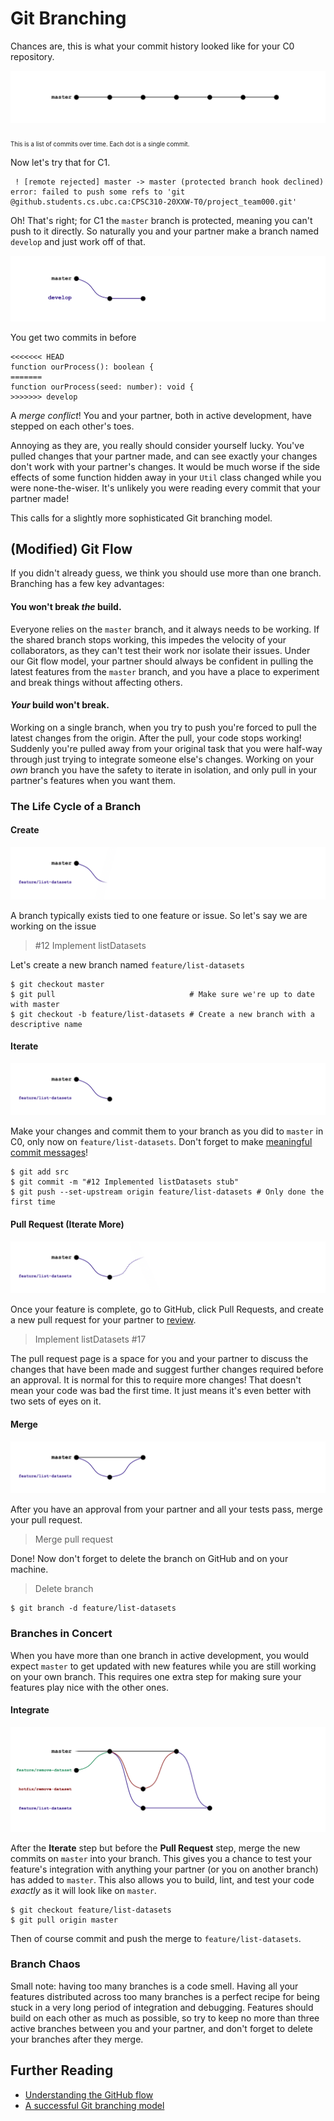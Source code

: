 # Git Branching

Chances are, this is what your commit history looked like for your C0 repository.

![Working on a single branch](./images/branch-master.png)

<sub><sub>This is a list of commits over time. Each dot is a single commit.</sub></sub>

Now let's try that for C1.
```
 ! [remote rejected] master -> master (protected branch hook declined)
error: failed to push some refs to 'git @github.students.cs.ubc.ca:CPSC310-20XXW-T0/project_team000.git'
```

Oh! That's right; for C1 the `master` branch is protected, meaning you can't push to it directly.
So naturally you and your partner make a branch named `develop` and just work off of that.

![Working on a single development branch](./images/branch-develop.png)

You get two commits in before

```
<<<<<<< HEAD
function ourProcess(): boolean {
=======
function ourProcess(seed: number): void {
>>>>>>> develop
```

A _merge conflict_! You and your partner, both in active development, have stepped on each other's toes.

Annoying as they are, you really should consider yourself lucky. You've pulled changes that your partner made,
and can see exactly your changes don't work with your partner's changes.
It would be much worse if the side effects of some function hidden away in your `Util` class changed while you were none-the-wiser. It's unlikely you were reading every commit that your partner made!

This calls for a slightly more sophisticated Git branching model.

## (Modified) Git Flow

If you didn't already guess, we think you should use more than one branch. Branching has a few key advantages:
#### You won't break _the_ build.
Everyone relies on the `master` branch, and it always needs to be working. If the shared branch stops working, this impedes the velocity of your collaborators, as they can't test their work nor isolate their issues.
Under our Git flow model, your partner should always be confident in pulling the latest features from the `master` branch, and you have a place to experiment and break things without affecting others.
#### _Your_ build won't break.
Working on a single branch, when you try to push you're forced to pull the latest changes from the origin. After the pull, your code stops working! Suddenly you're pulled away from your original task that you were half-way through just trying to integrate someone else's changes.
Working on your _own_ branch you have the safety to iterate in isolation, and only pull in your partner's features when you want them.

### The Life Cycle of a Branch

#### Create

![Creating a branch](./images/branch-create.png)

A branch typically exists tied to one feature or issue. So let's say we are working on the issue
> \#12 Implement listDatasets

Let's create a new branch named `feature/list-datasets`
```
$ git checkout master
$ git pull                              # Make sure we're up to date with master
$ git checkout -b feature/list-datasets # Create a new branch with a descriptive name
```

#### Iterate

![Working on a branch](./images/branch-iterate.png)

Make your changes and commit them to your branch as you did to `master` in C0, only now on `feature/list-datasets`.
Don't forget to make [meaningful commit messages](./writing_useful_commit_messages.md)!

```
$ git add src
$ git commit -m "#12 Implemented listDatasets stub"
$ git push --set-upstream origin feature/list-datasets # Only done the first time
```

#### Pull Request (Iterate More)

![Making a Pull Request](./images/branch-pull-request.png)

Once your feature is complete, go to GitHub, click Pull Requests, and create a new pull request for your partner to [review](./code_review.md).

> Implement listDatasets #17

The pull request page is a space for you and your partner to discuss the changes that have been made and suggest further changes required before an approval.
It is normal for this to require more changes! That doesn't mean your code was bad the first time. It just means it's even better with two sets of eyes on it.

#### Merge

![Merging a branch](./images/branch-merge.png)

After you have an approval from your partner and all your tests pass, merge your pull request.

> Merge pull request

Done! Now don't forget to delete the branch on GitHub and on your machine.
> Delete branch

```
$ git branch -d feature/list-datasets
```

### Branches in Concert

When you have more than one branch in active development, you would expect `master` to get updated with new features while you are still working on your own branch.
This requires one extra step for making sure your features play nice with the other ones.

#### Integrate

![Pulling from master](./images/branch-integrate.png)

After the **Iterate** step but before the **Pull Request** step, merge the new commits on `master` into your branch.
This gives you a chance to test your feature's integration with anything your partner (or you on another branch) has added to `master`.
This also allows you to build, lint, and test your code _exactly_ as it will look like on `master`.

```
$ git checkout feature/list-datasets
$ git pull origin master
```
Then of course commit and push the merge to `feature/list-datasets`.

### Branch Chaos

Small note: having too many branches is a code smell. Having all your features distributed across too many branches is a perfect recipe for being stuck in a very long period of integration and debugging. Features should build on each other as much as possible,
so try to keep no more than three active branches between you and your partner, and don't forget to delete  your branches after they merge.


## Further Reading
- [Understanding the GitHub flow](https://guides.github.com/introduction/flow/)
- [A successful Git branching model](https://nvie.com/posts/a-successful-git-branching-model/)